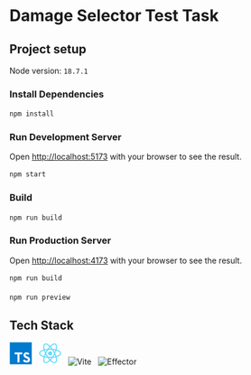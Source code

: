 # Damage Selector Test Task

## Project setup

Node version: `18.7.1`

### Install Dependencies
```bash
npm install
```

### Run Development Server

Open [http://localhost:5173](http://localhost:5173) with your browser to see the result.

```bash
npm start
```

### Build

```bash
npm run build
```

### Run Production Server

Open [http://localhost:4173](http://localhost:4173) with your browser to see the result.

```bash
npm run build

npm run preview
```

## Tech Stack

<div>
  <img src="https://github.com/devicons/devicon/raw/master/icons/typescript/typescript-original.svg" title="TypeScript" alt="TypeScript" width="40" height="40" />&nbsp;&nbsp;
  <img src="https://github.com/devicons/devicon/raw/master/icons/react/react-original.svg" title="React" alt="React" width="40" height="40" />&nbsp;&nbsp;
  <img src="https://www.svgrepo.com/show/354521/vitejs.svg" title="Vite" alt="Vite" width="40" height="40" />&nbsp;&nbsp;
  <img src="https://effector.dev/favicon.svg" title="Effector" alt="Effector" width="40" height="40" />&nbsp;&nbsp;
</div>
